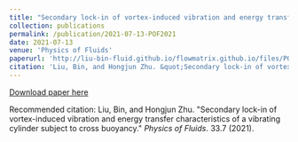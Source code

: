 ```yaml
---
title: "Secondary lock-in of vortex-induced vibration and energy transfer characteristics of a vibrating cylinder subject to cross buoyancy"
collection: publications
permalink: /publication/2021-07-13-POF2021
date: 2021-07-13
venue: 'Physics of Fluids'
paperurl: 'http://liu-bin-fluid.github.io/flowmatrix.github.io/files/POF2021.pdf'
citation: 'Liu, Bin, and Hongjun Zhu. &quot;Secondary lock-in of vortex-induced vibration and energy transfer characteristics of a vibrating cylinder subject to cross buoyancy.&quot; <i>Physics of Fluids</i>. 33.7 (2021).'
---
```


<a href='http://liu-bin-fluid.github.io/flowmatrix.github.io/files/POF2021.pdf'>Download paper here</a>

Recommended citation: Liu, Bin, and Hongjun Zhu. "Secondary lock-in of vortex-induced vibration and energy transfer characteristics of a vibrating cylinder subject to cross buoyancy." <i>Physics of Fluids</i>. 33.7 (2021).